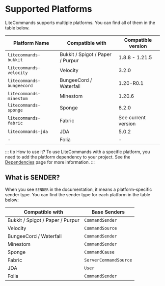 # Supported Platforms

LiteCommands supports multiple platforms. You can find all of them in the table below.

| Platform Name             | Compatible with                  | Compatible version  |
|---------------------------|----------------------------------|---------------------|
| `litecommands-bukkit`     | Bukkit / Spigot / Paper / Purpur | 1.8.8 - 1.21.5      |
| `litecommands-velocity`   | Velocity                         | 3.2.0               |
| `litecommands-bungeecord` | BungeeCord / Waterfall           | 1.20-R0.1           |
| `litecommands-minestom`   | Minestom                         | 1.20.6              |
| `litecommands-sponge`     | Sponge                           | 8.2.0               |
| `litecommands-fabric`     | Fabric                           | See current version |
| `litecommands-jda`        | JDA                              | 5.0.2               |
| -                         | Folia                            | -                   |

::: tip How to use it?
To use LiteCommands with a specific platform, you need to add the platform dependency to your project.
See the [Dependencies](getting-started/dependencies.md) page for more information.
:::

## What is SENDER?

When you see `SENDER` in the documentation, it means a platform-specific sender type.
You can find the sender type for each platform in the table below:

| Compatible with                  | Base Senders          |
|----------------------------------|-----------------------|
| Bukkit / Spigot / Paper / Purpur | `CommandSender`       |
| Velocity                         | `CommandSource`       |
| BungeeCord / Waterfall           | `CommandSender`       |
| Minestom                         | `CommandSender`       |
| Sponge                           | `CommandCause`        |
| Fabric                           | `ServerCommandSource` |
| JDA                              | `User`                |
| Folia                            | `CommandSender`       |

